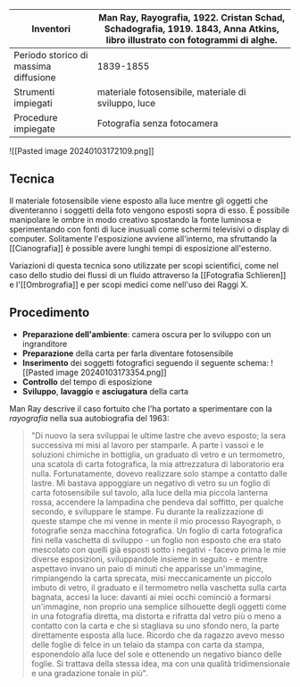 
| Inventori | Man Ray, Rayografia, 1922. Cristan Schad, Schadografia, 1919. 1843, Anna Atkins, libro illustrato con fotogrammi di alghe.  |
| ---- | ---- |
| Periodo storico di massima diffusione | 1839-1855 |
| Strumenti impiegati | materiale fotosensibile, materiale di sviluppo, luce |
| Procedure impiegate | Fotografia senza fotocamera |
![[Pasted image 20240103172109.png]]
## Tecnica

Il materiale fotosensibile viene esposto alla luce mentre gli oggetti che diventeranno i soggetti della foto vengono esposti sopra di esso. È possibile manipolare le ombre in modo creativo spostando la fonte luminosa e sperimentando con fonti di luce inusuali come schermi televisivi o display di computer. Solitamente l'esposizione avviene all'interno, ma sfruttando la [[Cianografia]] è possible avere lunghi tempi di esposizione all'esterno. 

Variazioni di questa tecnica sono utilizzate per scopi scientifici, come nel caso dello studio dei flussi di un fluido attraverso la [[Fotografia Schlieren]] e l'[[Ombrografia]] e per scopi medici come nell'uso dei Raggi X.
## Procedimento

- **Preparazione dell'ambiente**: camera oscura per lo sviluppo con un ingranditore
- **Preparazione** della carta per farla diventare fotosensibile
- **Inserimento** dei soggetti fotografici seguendo il seguente schema: ![[Pasted image 20240103173354.png]]
- **Controllo** del tempo di esposizione
- **Sviluppo**, **lavaggio** e **asciugatura** della carta

Man Ray descrive il caso fortuito che l'ha portato a sperimentare con la *rayografia* nella sua autobiografia del 1963:

> "Di nuovo la sera sviluppai le ultime lastre che avevo esposto; la sera successiva mi misi al lavoro per stamparle. A parte i vassoi e le soluzioni chimiche in bottiglia, un graduato di vetro e un termometro, una scatola di carta fotografica, la mia attrezzatura di laboratorio era nulla. Fortunatamente, dovevo realizzare solo stampe a contatto dalle lastre. Mi bastava appoggiare un negativo di vetro su un foglio di carta fotosensibile sul tavolo, alla luce della mia piccola lanterna rossa, accendere la lampadina che pendeva dal soffitto, per qualche secondo, e sviluppare le stampe. Fu durante la realizzazione di queste stampe che mi venne in mente il mio processo Rayograph, o fotografie senza macchina fotografica. Un foglio di carta fotografica finì nella vaschetta di sviluppo - un foglio non esposto che era stato mescolato con quelli già esposti sotto i negativi - facevo prima le mie diverse esposizioni, sviluppandole insieme in seguito - e mentre aspettavo invano un paio di minuti che apparisse un'immagine, rimpiangendo la carta sprecata, misi meccanicamente un piccolo imbuto di vetro, il graduato e il termometro nella vaschetta sulla carta bagnata, accesi la luce: davanti ai miei occhi cominciò a formarsi un'immagine, non proprio una semplice silhouette degli oggetti come in una fotografia diretta, ma distorta e rifratta dal vetro più o meno a contatto con la carta e che si stagliava su uno sfondo nero, la parte direttamente esposta alla luce. Ricordo che da ragazzo avevo messo delle foglie di felce in un telaio da stampa con carta da stampa, esponendolo alla luce del sole e ottenendo un negativo bianco delle foglie. Si trattava della stessa idea, ma con una qualità tridimensionale e una gradazione tonale in più".
